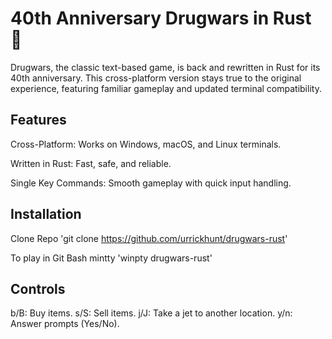# 40th Anniversary Drugwars in Rust 🦀

Drugwars, the classic text-based game, is back and rewritten in Rust for its 40th anniversary. 
This cross-platform version stays true to the original experience, featuring familiar gameplay and updated terminal compatibility.

## Features

Cross-Platform: Works on Windows, macOS, and Linux terminals.

Written in Rust: Fast, safe, and reliable.

Single Key Commands: Smooth gameplay with quick input handling.

## Installation

Clone Repo 'git clone https://github.com/urrickhunt/drugwars-rust'


To play in Git Bash mintty 'winpty drugwars-rust'

## Controls

b/B: Buy items.
s/S: Sell items.
j/J: Take a jet to another location.
y/n: Answer prompts (Yes/No).
